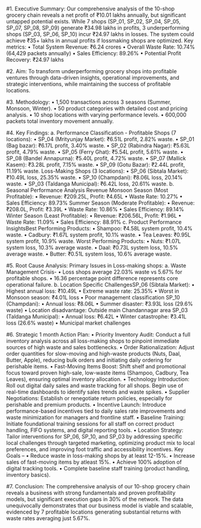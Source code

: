 #1. Executive Summary:
Our comprehensive analysis of the 10-shop grocery chain reveals a net profit of ₹10.01 lakhs
annually, but significant untapped potential exists. While 7 shops (SP_01, SP_02, SP_04, SP_05,
SP_07, SP_08, SP_09) generate ₹34.98 lakhs in profits, 3 underperforming shops (SP_03, SP_06,
SP_10) incur ₹24.97 lakhs in losses. The system could achieve ₹35+ lakhs in annual profits if lossmaking shops are optimized.
Key metrics:
• Total System Revenue: ₹6.24 crores
• Overall Waste Rate: 10.74% (64,429 packets annually)
• Sales Efficiency: 89.26%
• Potential Profit Recovery: ₹24.97 lakhs

#2. Aim:
To transform underperforming grocery shops into profitable ventures through data-driven insights,
operational improvements, and strategic interventions, while maintaining the success of profitable
locations.

#3. Methodology:
• 1,500 transactions across 3 seasons (Summer, Monsoon, Winter).
• 50 product categories with detailed cost and pricing analysis.
• 10 shop locations with varying performance levels.
• 600,000 packets total inventory movement annually.

#4. Key Findings:
a. Performance Classification -
Profitable Shops (7 locations):
• SP_04 (Mrityunjay Market): ₹6.51L profit, 2.82% waste.
• SP_01 (Bag bazar): ₹6.17L profit, 3.40% waste.
• SP_02 (Rabindra Nagar): ₹5.63L profit, 4.79% waste.
• SP_05 (Ferry Ghat): ₹5.54L profit, 5.61% waste.
• SP_08 (Bandel Annapurna): ₹5.40L profit, 4.72% waste.
• SP_07 (Mallick Kasem): ₹3.28L profit, 7.15% waste.
• SP_09 (Gotu Bazar): ₹2.44L profit, 11.19% waste.
 Loss-Making Shops (3 locations):
• SP_06 (Sibtala Market): ₹10.49L loss, 25.35% waste.
• SP_10 (Champdani): ₹8.06L loss, 20.14% waste.
• SP_03 (Taldanga Municipal): ₹6.42L loss, 20.61% waste.
b. Seasonal Performance Analysis Revenue
Monsoon Season (Most Profitable):
• Revenue: ₹209.25L, Profit: ₹4.65L
• Waste Rate: 10.27%
• Sales Efficiency: 89.73%
Summer Season (Moderate Profitable):
• Revenue: ₹208.0L, Profit: ₹3.39L
• Waste Rate: 10.86%
• Sales Efficiency: 89.14%
Winter Season (Least Profitable):
• Revenue: ₹206.56L, Profit: ₹1.96L
• Waste Rate: 11.09%
• Sales Efficiency: 88.91%
c. Product Performance InsightsBest Performing Products:
• Shampoo: ₹4.58L system profit, 10.4% waste.
• Cadbury: ₹1.67L system profit, 10.1% waste.
• Tea Leaves: ₹0.95L system profit, 10.9% waste.
Worst Performing Products:
• Nuts: ₹1.07L system loss, 10.3% average waste.
• Daal: ₹0.73L system loss, 10.5% average waste.
• Butter: ₹0.51L system loss, 10.6% average waste.

#5. Root Cause Analysis:
Primary Issues in Loss-making shops:
a. Waste Management Crisis-
• Loss shops average 22.03% waste vs 5.67% for profitable shops.
• 16.36 percentage point difference represents core operational failure.
b. Location Specific ChallengesSP_06 (Sibtala Market):
• Highest annual loss: ₹10.49L
• Extreme waste rate: 25.35%
• Worst in Monsoon season: ₹4.01L loss
• Poor management classification
SP_10 (Champdani):
• Annual loss: ₹8.06L
• Summer disaster: ₹3.93L loss (29.6% waste)
• Location disadvantage: Outside main Chandannagar area
SP_03 (Taldanga Municipal):
• Annual loss: ₹6.42L
• Winter catastrophe: ₹3.41L loss (26.6% waste)
• Municipal market challenges

#6. Strategic 1 month Action Plan:
• Priority Inventory Audit: Conduct a full inventory analysis across all loss-making
shops to pinpoint immediate sources of high waste and sales bottlenecks.
• Order Rationalization: Adjust order quantities for slow-moving and high-waste
products (Nuts, Daal, Butter, Apple), reducing bulk orders and initiating daily
ordering for perishable items.
• Fast-Moving Items Boost: Shift shelf and promotional focus toward proven high-sale,
low-waste items (Shampoo, Cadbury, Tea Leaves), ensuring optimal inventory
allocation.
• Technology Introduction: Roll out digital daily sales and waste tracking for all shops.
Begin use of real-time dashboards to identify sales trends and waste spikes.
• Supplier Negotiations: Establish or renegotiate return policies, especially for
perishable and premium products.
• Incentive Launch: Introduce performance-based incentives tied to daily sales rate
improvements and waste minimization for managers and frontline staff.
• Baseline Training: Initiate foundational training sessions for all staff on correct
product handling, FIFO systems, and digital reporting tools.
• Location Strategy: Tailor interventions for SP_06, SP_10, and SP_03 by addressing
specific local challenges through targeted marketing, optimizing product mix to local
preferences, and improving foot traffic and accessibility incentives.
Key Goals –
• Reduce waste in loss-making shops by at least 12-15%.
• Increase sales of fast-moving items by atleast 15%.
• Achieve 100% adoption of digital tracking tools.
• Complete baseline staff training (product handling, inventory basics).

#7. Conclusion:
The comprehensive analysis of our 10-shop grocery chain reveals a business with
strong fundamentals and proven profitability models, but significant execution gaps
in 30% of the network. The data unequivocally demonstrates that our business
model is viable and scalable, evidenced by 7 profitable locations generating
substantial returns with waste rates averaging just 5.67%.
